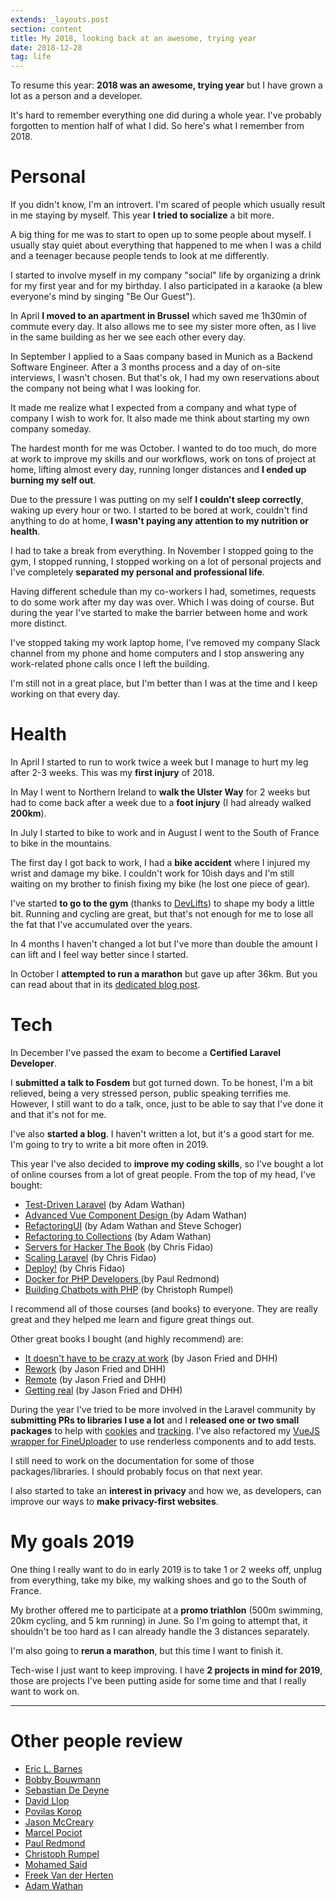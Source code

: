 ```yaml
---
extends: _layouts.post
section: content
title: My 2018, looking back at an awesome, trying year
date: 2018-12-28
tag: life
---
```


To resume this year: **2018 was an awesome, trying year** but I have grown a lot as a person and a developer.

It's hard to remember everything one did during a whole year. I've probably forgotten to mention half of what I did. So here's what I remember from 2018.

# Personal

If you didn't know, I'm an introvert. I'm scared of people which usually result in me staying by myself. This year **I tried to socialize** a bit more.

A big thing for me was to start to open up to some people about myself. I usually stay quiet about everything that happened to me when I was a child and a teenager because people tends to look at me differently.

I started to involve myself in my company "social" life by organizing a drink for my first year and for my birthday. I also participated in a karaoke (a blew everyone's mind by singing "Be Our Guest").

In April **I moved to an apartment in Brussel** which saved me 1h30min of commute every day. It also allows me to see my sister more often, as I live in the same building as her we see each other every day.

In September I applied to a Saas company based in Munich as a Backend Software Engineer. After a 3 months process and a day of on-site interviews, I wasn't chosen. But that's ok, I had my own reservations about the company not being what I was looking for.

It made me realize what I expected from a company and what type of company I wish to work for. It also made me think about starting my own company someday.

The hardest month for me was October. I wanted to do too much, do more at work to improve my skills and our workflows, work on tons of project at home, lifting almost every day, running longer distances and **I ended up burning my self out**.

Due to the pressure I was putting on my self **I couldn't sleep correctly**, waking up every hour or two. I started to be bored at work, couldn't find anything to do at home, **I wasn't paying any attention to my nutrition or health**.

I had to take a break from everything. In November I stopped going to the gym, I stopped running, I stopped working on a lot of personal projects and I've completely **separated my personal and professional life**. 

Having different schedule than my co-workers I had, sometimes, requests to do some work after my day was over. Which I was doing of course. But during the year I've started to make the barrier between home and work more distinct.

I've stopped taking my work laptop home, I've removed my company Slack channel from my phone and home computers and I stop answering any work-related phone calls once I left the building.

I'm still not in a great place, but I'm better than I was at the time and I keep working on that every day.

# Health

In April I started to run to work twice a week but I manage to hurt my leg after 2-3 weeks. This was my **first injury** of 2018.

In May I went to Northern Ireland to **walk the Ulster Way** for 2 weeks but had to come back after a week  due to a **foot injury** (I had already walked **200km**).

In July I started to bike to work and in August I went to the South of France to bike in the mountains.

The first day I got back to work, I had a **bike accident** where I injured my wrist and damage my bike. I couldn't work for 10ish days and I'm still waiting on my brother to finish fixing my bike (he lost one piece of gear).

I've started **to go to the gym** (thanks to [DevLifts](https://devlifts.io/)) to shape my body a little bit. Running and cycling are great, but that's not enough for me to lose all the fat that I've accumulated over the years.

In 4 months I haven't changed a lot but I've more than double the amount I can lift and I feel way better since I started.

In October I **attempted to run a marathon** but gave up after 36km. But you can read about that in its [dedicated blog post](https://www.dieterstinglhamber.me/blog/i-attempted-to-run-a-marathon/).

# Tech

In December I've passed the exam to become a **Certified Laravel Developer**.

I **submitted a talk to Fosdem** but got turned down. To be honest, I'm a bit relieved, being a very stressed person, public speaking terrifies me. However, I still want to do a talk, once, just to be able to say that I've done it and that it's not for me.

I've also **started a blog**. I haven't written a lot, but it's a good start for me. I'm going to try to write a bit more often in 2019.

This year I've also decided to **improve my coding skills**, so I've bought a lot of online courses from a lot of great people. From the top of my head, I've bought: 
- [Test-Driven Laravel](https://testdrivenlaravel.com/) (by Adam Wathan)
- [Advanced Vue Component Design ](https://adamwathan.me/advanced-vue-component-design/)(by Adam Wathan)
- [RefactoringUI](https://refactoringui.com/book/) (by Adam Wathan and Steve Schoger)
- [Refactoring to Collections](https://adamwathan.me/refactoring-to-collections/) (by Adam Wathan)
- [Servers for Hacker The Book](https://book.serversforhackers.com/) (by Chris Fidao)
- [Scaling Laravel](https://courses.serversforhackers.com/scaling-laravel) (by Chris Fidao)
- [Deploy!](https://deploy.serversforhackers.com/) (by Chris Fidao)
- [Docker for PHP Developers ](https://bitpress.io/docker-for-php-developers/)(by Paul Redmond)
- [Building Chatbots with PHP](https://christoph-rumpel.com/build-chatbots-with-php) (by Christoph Rumpel)

I recommend all of those courses (and books) to everyone. They are really great and they helped me learn and figure great things out.

Other great books I bought (and highly recommend) are:
- [It doesn't have to be crazy at work](https://basecamp.com/books/calm) (by Jason Fried and DHH)
- [Rework](https://basecamp.com/books/rework) (by Jason Fried and DHH)
- [Remote](https://basecamp.com/books/remote) (by Jason Fried and DHH)
- [Getting real](https://basecamp.com/books/getting-real) (by Jason Fried and DHH)

During the year I've tried to be more involved in the Laravel community by **submitting PRs to libraries I use a lot** and I **released one or two small packages** to help with [cookies](https://github.com/elhebert/laravel-croustillon) and [tracking](https://github.com/elhebert/laravel-tracking). I've also refactored my [VueJS wrapper for FineUploader](https://github.com/elhebert/vue-fineuploader) to use renderless components and to add tests.

I still need to work on the documentation for some of those packages/libraries. I should probably focus on that next year.

I also started to take an **interest in privacy** and how we, as developers, can improve our ways to **make privacy-first websites**.

# My goals 2019

One thing I really want to do in early 2019 is to take 1 or 2 weeks off, unplug from everything, take my bike, my walking shoes and go to the South of France.

My brother offered me to participate at a **promo triathlon** (500m swimming, 20km cycling, and 5 km running) in June. So I'm going to attempt that, it shouldn't be too hard as I can already handle the 3 distances separately.

I'm also going to **rerun a marathon**, but this time I want to finish it.

Tech-wise I just want to keep improving. I have **2 projects in mind for 2019**, those are projects I've been putting aside for some time and that I really want to work on.

---

# Other people review

- [Eric L. Barnes](https://ericlbarnes.com/2018/12/28/my-2018-a-look-back)
- [Bobby Bouwmann](https://medium.com/@bobbybouwmann/my-2018-e308d5c85b78)
- [Sebastian De Deyne](https://sebastiandedeyne.com/hindsight-2018-edition)
- [David Llop](https://davidllop.com/posts/year-retrospective-2018)
- [Povilas Korop](https://twitter.com/PovilasKorop/status/1079281481682432000)
- [Jason McCreary](https://dev.to/gonedark/2018-dev-goals-4abd)
- [Marcel Pociot](http://marcelpociot.de/blog/2018-my-year-in-review)
- [Paul Redmond](https://bitpress.io/2018-year-in-review)
- [Christoph Rumpel](https://christoph-rumpel.com/2018/12/my-coding-year-2018)
- [Mohamed Said](https://themsaid.com/thats-a-wrap-2018)
- [Freek Van der Herten](https://murze.be/a-recap-of-2018)
- [Adam Wathan](https://adamwathan.me/2018-year-in-review)
